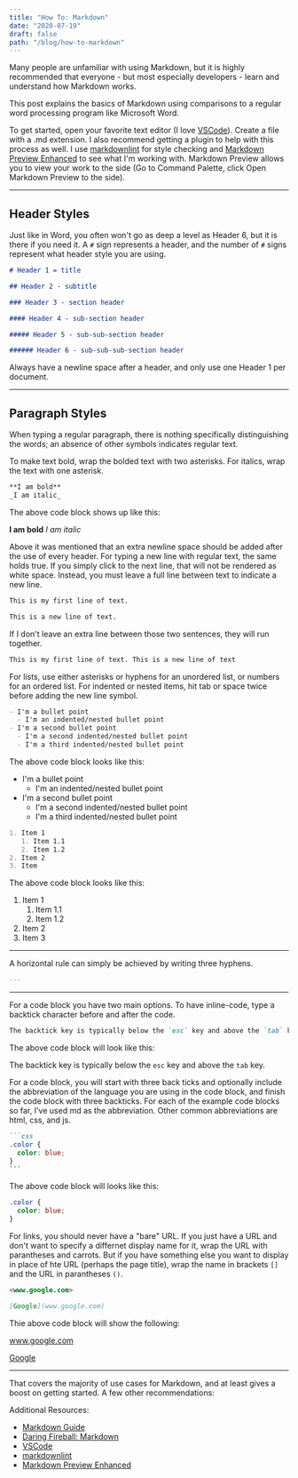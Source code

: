```yaml
---
title: "How To: Markdown"
date: "2020-07-19"
draft: false
path: "/blog/how-to-markdown"
---
```


Many people are unfamiliar with using Markdown, but it is highly recommended that everyone - but most especially developers - learn and understand how Markdown works.

This post explains the basics of Markdown using comparisons to a regular word processing program like Microsoft Word.

To get started, open your favorite text editor (I love [VSCode](https://code.visualstudio.com/)). Create a file with a .md extension. I also recommend getting a plugin to help with this process as well. I use [markdownlint](https://marketplace.visualstudio.com/items?itemName=DavidAnson.vscode-markdownlint) for style checking and [Markdown Preview Enhanced](https://marketplace.visualstudio.com/items?itemName=shd101wyy.markdown-preview-enhanced) to see what I'm working with. Markdown Preview allows you to view your work to the side (Go to Command Palette, click Open Markdown Preview to the side).

---

## Header Styles

Just like in Word, you often won't go as deep a level as Header 6, but it is there if you need it. A `#` sign represents a header, and the number of `#` signs represent what header style you are using.

```md
# Header 1 = title

## Header 2 - subtitle

### Header 3 - section header

#### Header 4 - sub-section header

##### Header 5 - sub-sub-section header

###### Header 6 - sub-sub-sub-section header
```

Always have a newline space after a header, and only use one Header 1 per document.

---

## Paragraph Styles

When typing a regular paragraph, there is nothing specifically distinguishing the words; an absence of other symbols indicates regular text.

To make text bold, wrap the bolded text with two asterisks. For italics, wrap the text with one asterisk.

```md
**I am bold**
_I am italic_
```

The above code block shows up like this:

**I am bold**
_I am italic_

Above it was mentioned that an extra newline space should be added after the use of every header. For typing a new line with regular text, the same holds true. If you simply click to the next line, that will not be rendered as white space. Instead, you must leave a full line between text to indicate a new line.

```md
This is my first line of text.

This is a new line of text.
```

If I don't leave an extra line between those two sentences, they will run together.

```md
This is my first line of text. This is a new line of text
```

For lists, use either asterisks or hyphens for an unordered list, or numbers for an ordered list. For indented or nested items, hit tab or space twice before adding the new line symbol.

```md
- I'm a bullet point
  - I'm an indented/nested bullet point
- I'm a second bullet point
  - I'm a second indented/nested bullet point
  - I'm a third indented/nested bullet point
```

The above code block looks like this:

- I'm a bullet point
  - I'm an indented/nested bullet point
- I'm a second bullet point
  - I'm a second indented/nested bullet point
  - I'm a third indented/nested bullet point

```md
1. Item 1
   1. Item 1.1
   2. Item 1.2
2. Item 2
3. Item
```

The above code block looks like this:

1. Item 1
   1. Item 1.1
   2. Item 1.2
2. Item 2
3. Item 3

---

A horizontal rule can simply be achieved by writing three hyphens.

```md
---
```

---

For a code block you have two main options. To have inline-code, type a backtick character before and after the code.

```md
The backtick key is typically below the `esc` key and above the `tab` key.
```

The above code block will look like this:

The backtick key is typically below the `esc` key and above the `tab` key.

For a code block, you will start with three back ticks and optionally include the abbreviation of the language you are using in the code block, and finish the code block with three backticks. For each of the example code blocks so far, I've used md as the abbreviation. Other common abbreviations are html, css, and js.

````md
```css
.color {
  color: blue;
}
```
````

The above code block will looks like this:

```css
.color {
  color: blue;
}
```

For links, you should never have a "bare" URL. If you just have a URL and don't want to specify a differnet display name for it, wrap the URL with parantheses and carrots. But if you have something else you want to display in place of hte URL (perhaps the page title), wrap the name in brackets `[]` and the URL in parantheses `()`.

```md
<www.google.com>

[Google](www.google.com)
```

Thie above code block will show the following:

www.google.com

[Google](www.google.com)

---

That covers the majority of use cases for Markdown, and at least gives a boost on getting started. A few other recommendations:

Additional Resources:

- [Markdown Guide](https://www.markdownguide.org/basic-syntax/)
- [Daring Fireball: Markdown](https://daringfireball.net/projects/markdown/)
- [VSCode](https://code.visualstudio.com/)
- [markdownlint](https://marketplace.visualstudio.com/items?itemName=DavidAnson.vscode-markdownlint)
- [Markdown Preview Enhanced](https://marketplace.visualstudio.com/items?itemName=shd101wyy.markdown-preview-enhanced)
